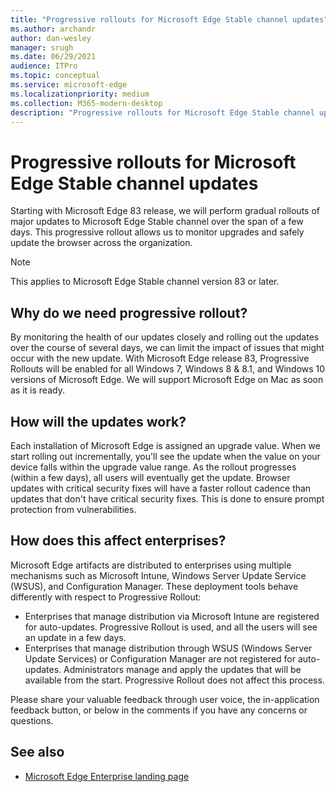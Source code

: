 ```yaml
---
title: "Progressive rollouts for Microsoft Edge Stable channel updates"
ms.author: archandr
author: dan-wesley
manager: srugh
ms.date: 06/29/2021
audience: ITPro
ms.topic: conceptual
ms.service: microsoft-edge
ms.localizationpriority: medium
ms.collection: M365-modern-desktop
description: "Progressive rollouts for Microsoft Edge Stable channel updates"
---
```


# Progressive rollouts for Microsoft Edge Stable channel updates

Starting with Microsoft Edge 83 release, we will perform gradual rollouts of major updates to Microsoft Edge Stable channel over the span of a few days. This progressive rollout allows us to monitor upgrades and safely update the browser across the organization.

> [!NOTE]
> This applies to Microsoft Edge Stable channel version 83 or later.

## Why do we need progressive rollout?

By monitoring the health of our updates closely and rolling out the updates over the course of several days, we can limit the impact of issues that might occur with the new update. With Microsoft Edge release 83, Progressive Rollouts will be enabled for all Windows 7, Windows 8 & 8.1, and Windows 10 versions of Microsoft Edge. We will support Microsoft Edge on Mac as soon as it is ready.

## How will the updates work?

Each installation of Microsoft Edge is assigned an upgrade value. When we start rolling out incrementally, you'll see the update when the value on your device falls within the upgrade value range. As the rollout progresses (within a few days), all users will eventually get the update. Browser updates with critical security fixes will have a faster rollout cadence than updates that don't have critical security fixes. This is done to ensure prompt protection from vulnerabilities.

## How does this affect enterprises?

Microsoft Edge artifacts are distributed to enterprises using multiple mechanisms such as Microsoft Intune, Windows Server Update Service (WSUS), and Configuration Manager. These deployment tools behave differently with respect to Progressive Rollout:

- Enterprises that manage distribution via Microsoft Intune are registered for auto-updates. Progressive Rollout is used, and all the users will see an update in a few days.
- Enterprises that manage distribution through WSUS (Windows Server Update Services) or Configuration Manager are not registered for auto-updates. Administrators manage and apply the updates that will be available from the start. Progressive Rollout does not affect this process.

Please share your valuable feedback through user voice, the in-application feedback button, or below in the comments if you have any concerns or questions.

## See also

- [Microsoft Edge Enterprise landing page](https://aka.ms/EdgeEnterprise)
